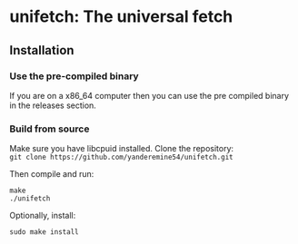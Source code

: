 <!--
 Copyright (c) 2022 Yanderemine54
 
 This software is released under the MIT License.
 https://opensource.org/licenses/MIT
-->

# unifetch: The universal fetch
## Installation
### Use the pre-compiled binary
If you are on a x86_64 computer then you can use the pre compiled binary in the releases section.
### Build from source
Make sure you have libcpuid installed.
Clone the repository: <br>
`git clone https://github.com/yanderemine54/unifetch.git`

Then compile and run:

`make` <br> `./unifetch`

Optionally, install:

`sudo make install`
